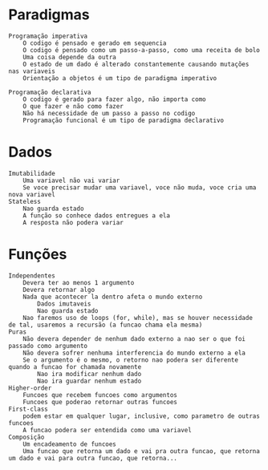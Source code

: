 # Paradigmas
    Programação imperativa
        O codigo é pensado e gerado em sequencia
        O codigo é pensado como um passo-a-passo, como uma receita de bolo
        Uma coisa depende da outra
        O estado de um dado é alterado constantemente causando mutações nas variaveis
        Orientação a objetos é um tipo de paradigma imperativo

    Programação declarativa
        O codigo é gerado para fazer algo, não importa como
        O que fazer e não como fazer
        Não há necessidade de um passo a passo no codigo
        Programação funcional é um tipo de paradigma declarativo

# Dados
    Imutabilidade
        Uma variavel não vai variar
        Se voce precisar mudar uma variavel, voce não muda, voce cria uma nova variavel
    Stateless
        Nao guarda estado
        A função so conhece dados entregues a ela
        A resposta não podera variar

# Funções
    Independentes
        Devera ter ao menos 1 argumento
        Devera retornar algo
        Nada que acontecer la dentro afeta o mundo externo
            Dados imutaveis
            Nao guarda estado
        Nao faremos uso de loops (for, while), mas se houver necessidade de tal, usaremos a recursão (a funcao chama ela mesma)
    Puras
        Não devera depender de nenhum dado externo a nao ser o que foi passado como argumento
        Não devera sofrer nenhuma interferencia do mundo externo a ela
        Se o argumento é o mesmo, o retorno nao podera ser diferente quando a funcao for chamada novamente
            Nao ira modificar nenhum dado
            Nao ira guardar nenhum estado
    Higher-order
        Funcoes que recebem funcoes como argumentos
        Funcoes que poderao retornar outras funcoes
    First-class
        podem estar em qualquer lugar, inclusive, como parametro de outras funcoes
        A funcao podera ser entendida como uma variavel
    Composição
        Um encadeamento de funcoes
        Uma funcao que retorna um dado e vai pra outra funcao, que retorna um dado e vai para outra funcao, que retorna...


